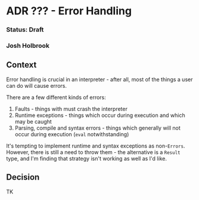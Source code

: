 # ADR ??? - Error Handling
### Status: Draft
### Josh Holbrook

## Context

Error handling is crucial in an interpreter - after all, most of the things
a user can do will cause errors.

There are a few different kinds of errors:

1. Faults - things with must crash the interpreter
2. Runtime exceptions - things which occur during execution and which may be
   caught
3. Parsing, compile and syntax errors - things which generally will not occur
   during execution (`eval` notwithstanding)

It's tempting to implement runtime and syntax exceptions as non-`Errors`.
However, there is still a need to throw them - the alternative is a `Result`
type, and I'm finding that strategy isn't working as well as I'd like.

## Decision

TK

